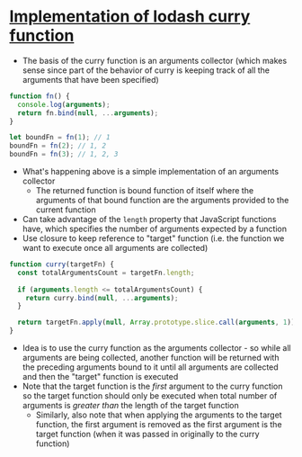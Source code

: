 # [Implementation of lodash curry function](https://medium.com/@kj_huang/implementation-of-lodash-curry-function-8b1024d71e3b)

* The basis of the curry function is an arguments collector (which makes sense since part of the behavior of curry is keeping track of all the arguments that have been specified)

```javascript
function fn() {
  console.log(arguments);
  return fn.bind(null, ...arguments);
}

let boundFn = fn(1); // 1
boundFn = fn(2); // 1, 2
boundFn = fn(3); // 1, 2, 3
```

* What's happening above is a simple implementation of an arguments collector
  * The returned function is bound function of itself where the arguments of that bound function are the arguments provided to the current function
* Can take advantage of the `length` property that JavaScript functions have, which specifies the number of arguments expected by a function
* Use closure to keep reference to "target" function (i.e. the function we want to execute once all arguments are collected)

```javascript
function curry(targetFn) {
  const totalArgumentsCount = targetFn.length;
  
  if (arguments.length <= totalArgumentsCount) {
    return curry.bind(null, ...arguments);
  }

  return targetFn.apply(null, Array.prototype.slice.call(arguments, 1));
}
```

* Idea is to use the curry function as the arguments collector - so while all arguments are being collected, another function will be returned with the preceding arguments bound to it until all arguments are collected and then the "target" function is executed
* Note that the target function is the _first_ argument to the curry function so the target function should only be executed when total number of arguments is *greater than* the length of the target function
  * Similarly, also note that when applying the arguments to the target function, the first argument is removed as the first argument is the target function (when it was passed in originally to the curry function)
